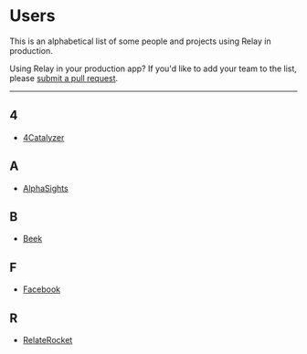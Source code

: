 # Users

This is an alphabetical list of some people and projects using Relay in production.

Using Relay in your production app? If you'd like to add your team to the list, please [submit a pull request](https://github.com/facebook/relay/pulls).

---

## 4

- [4Catalyzer](https://www.4catalyzer.com/)
 
## A

- [AlphaSights](https://engineering.alphasights.com/)

## B

- [Beek](https://www.beek.io)

## F

- [Facebook](https://www.facebook.com/)

## R

- [RelateRocket](https://relaterocket.co/)
